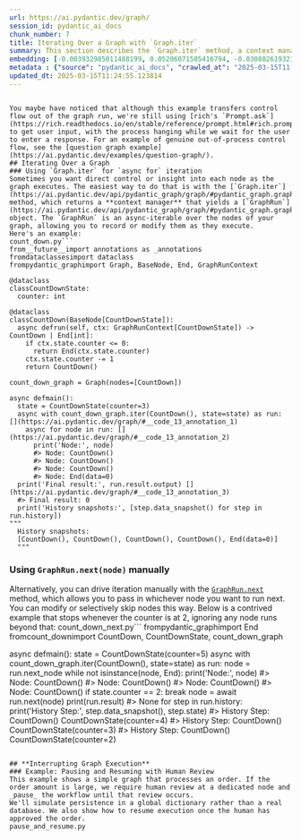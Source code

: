 ```yaml
---
url: https://ai.pydantic.dev/graph/
session_id: pydantic_ai_docs
chunk_number: 7
title: Iterating Over a Graph with `Graph.iter`
summary: This section describes the `Graph.iter` method, a context manager that facilitates asynchronous iteration over the nodes of a graph. It allows for better control and insight into the execution flow of each graph node.
embedding: [-0.003932985011488199, 0.05206071585416794, -0.030882619321346283, -0.045439399778842926, 0.0014397251652553678, 0.010089922696352005, 0.012023244984447956, 0.055598821491003036, 0.01849924400448799, 0.02239116281270981, 0.0556999109685421, -0.01805698126554489, -0.013444806449115276, -0.03394055366516113, 0.011852658353745937, -0.022201620042324066, 0.012623460032045841, 0.024589842185378075, 0.0339658260345459, 0.042507827281951904, 0.023250415921211243, -0.016199475154280663, 0.03108479641377926, 0.04296272620558739, -0.007246801164001226, 0.01761471852660179, 0.021304458379745483, 0.023086147382855415, -0.023477865383028984, -0.008573590777814388, 0.024375028908252716, -0.00894003827124834, -0.043038543313741684, -0.00562306260690093, 0.013533258810639381, -0.016174202784895897, -0.031463880091905594, 0.008813677355647087, 0.02510792203247547, 0.012528689578175545, 0.03014972433447838, -0.036038145422935486, 0.0017895870842039585, 0.0037276484072208405, -0.015479217283427715, 0.026636891067028046, -0.027395056560635567, 0.017804259434342384, 0.06732512265443802, 0.031514424830675125, -0.05382977053523064, 0.02093801088631153, -0.04235619306564331, 0.01796852797269821, -0.0600467287003994, -0.01463259942829609, -0.022694427520036697, 0.02731923945248127, 0.01474632415920496, -0.04071350023150444, 0.014379877597093582, -0.035103075206279755, 0.013179448433220387, 0.04859842360019684, -0.04897750914096832, 0.035153619945049286, -0.05822712928056717, 0.01777898706495762, -0.016755463555455208, -0.014026066288352013, 0.03330874815583229, 0.042507827281951904, -0.02417285181581974, -0.008030238561332226, 0.0027104425244033337, -0.013975522480905056, 0.03366256132721901, 0.014152427203953266, 0.013558531180024147, -0.002418232848867774, 0.0067476751282811165, -0.02656107395887375, -0.012168560177087784, 0.018170705065131187, 0.03394055366516113, -0.053374867886304855, -0.04804243519902229, -0.02084955759346485, -0.028860842809081078, -0.09537725150585175, 0.012579233385622501, 0.012844591401517391, 0.009685567580163479, 0.055194467306137085, 0.08076992630958557, 0.03624032437801361, 0.03305602818727493, -0.0033580425661057234, -0.028936659917235374, -0.006062167230993509, 0.028456488624215126, -0.051327820867300034, -0.06459572166204453, -0.035456884652376175, 0.0408904068171978, 0.027167607098817825, -0.01017837505787611, 0.09699467569589615, -0.014240880496799946, -0.03899499028921127, -0.08203353732824326, -0.030351903289556503, -0.030326630920171738, 0.01518858689814806, 0.014531509950757027, -0.02673797868192196, -0.023225143551826477, -0.038337916135787964, 0.028532303869724274, 0.0007917303591966629, -0.014683143235743046, -0.0035159937106072903, -0.007050941698253155, -0.0037781926803290844, 0.01214960590004921, 0.00878208689391613, -0.018158070743083954, 0.00668449467048049, -0.001243865699507296, -0.0013457442400977015, 0.013773344457149506, -0.0470062755048275, -0.003367519471794367, -0.043670348823070526, -0.019788125529885292, 0.0357348807156086, -0.010987085290253162, 0.021582452580332756, -0.003702376037836075, 0.028810298070311546, -0.005755741614848375, -0.09138424694538116, 0.004757490009069443, 0.030276086181402206, 0.0037750336341559887, 0.05696352198719978, -0.05362759158015251, 0.0425836443901062, -0.03429436311125755, 0.04452960193157196, 0.04895223677158356, 0.026283079758286476, -0.02021775394678116, -0.0020186163019388914, 0.0030942640732973814, 0.005929488223046064, 0.00931280292570591, 0.034218546003103256, -0.027698323130607605, -0.004877532832324505, -0.0252342838793993, 0.037402842193841934, -0.0013591700699180365, -0.01795589178800583, -0.0382368266582489, -0.019093140959739685, -0.04566685110330582, 0.0006902467575855553, -0.03378891944885254, -0.028810298070311546, -0.0022713381331413984, -0.0346987210214138, -0.037453386932611465, 0.02341468632221222, 0.049786217510700226, 0.0060495310463011265, -0.0729355439543724, 0.018865691497921944, 0.01733672432601452, -0.004590061958879232, -0.007411070168018341, -0.03191877901554108, -0.04071350023150444, -0.004296272527426481, -0.007019351236522198, -0.014910593628883362, -0.005209230352193117, -0.010620638728141785, -0.06585933268070221, 0.02164563164114952, 0.015997298061847687, 0.04784025996923447, 0.0014499920653179288, 0.03881808742880821, 0.0031353312078863382, -0.055902089923620224, 0.07076213508844376, 0.02368004433810711, -0.004618492908775806, 0.035406339913606644, -0.008573590777814388, 0.025044742971658707, -0.0009650818537920713, -0.011214534752070904, 0.0442768819630146, -0.005784173030406237, -0.012313875369727612, -0.025006834417581558, -0.031640782952308655, -0.027951044961810112, 0.03295493870973587, -0.022327981889247894, 0.01288249995559454, -0.009862473234534264, -0.019358498975634575, -0.021405545994639397, -0.04753699153661728, 0.040561869740486145, 0.029922274872660637, 0.036922670900821686, -0.005749423522502184, 0.019004687666893005, 0.005123937036842108, 0.0322725884616375, 0.05499228835105896, 0.022378526628017426, 0.024185488000512123, -0.038161009550094604, -0.0027120220474898815, 0.05382977053523064, 0.026106175035238266, -0.01614893041551113, 0.01774107851088047, -0.03073098510503769, 0.036695223301649094, -0.047435905784368515, -0.02562600187957287, -0.04506031796336174, 0.01106922049075365, -0.03591178357601166, -0.015757212415337563, -0.012155923992395401, 0.0200029406696558, -0.021481363102793694, 0.04260891675949097, 0.03778192773461342, -0.03330874815583229, -0.03929825872182846, 0.030225541442632675, 0.057367876172065735, -0.003051617182791233, -0.006614996120333672, -0.02673797868192196, -0.017172453925013542, -0.02364213578402996, -0.028102677315473557, 0.034926168620586395, 0.014152427203953266, 0.0038382140919566154, 0.018878327682614326, 0.01527704019099474, 0.013141539879143238, -0.025449097156524658, 0.04437796771526337, 0.005553564056754112, -0.011587300337851048, 0.02714233472943306, -0.029972819611430168, -0.0296190083026886, -0.05092346668243408, -0.004248887300491333, 0.03972788527607918, 0.013962886296212673, -0.006295934785157442, -0.013520622625946999, -0.0160983856767416, 0.01924477331340313, 0.04983676224946976, -0.00495650852099061, -0.023161964491009712, 0.011460939422249794, 0.005518815014511347, 0.04349344223737717, 0.022858697921037674, 0.010582730174064636, 0.02031884156167507, 0.002152874832972884, 0.014316696673631668, 0.044554874300956726, 0.022605976089835167, 0.02328832447528839, -0.0060179405845701694, 0.037402842193841934, 0.006311730016022921, 0.06186632439494133, -0.05585154518485069, 0.022252164781093597, 0.02843121625483036, 0.03902026265859604, -0.033283475786447525, -0.006766629405319691, -0.023086147382855415, -0.010904951021075249, 0.02120336890220642, 0.00179590517655015, 0.024008581414818764, -0.052262891083955765, 0.002261861227452755, 0.0034622903913259506, 0.02456456981599331, -0.01747572049498558, 0.00840300414711237, -0.0013575905468314886, 0.020988555625081062, 0.0047606490552425385, 0.021077008917927742, 0.08061829209327698, -0.04058713838458061, 0.012377056293189526, -0.05021584406495094, 0.00021323411783669144, -0.06090598180890083, 0.02132973074913025, 0.041850749403238297, -0.006962488871067762, -0.02838067151606083, 0.007714336737990379, -0.021253913640975952, 0.03813573718070984, 0.007467932533472776, -0.02160772494971752, -0.015302312560379505, 0.005177640356123447, 0.042154017835855484, -0.005345068406313658, 0.016667010262608528, -0.004814352374523878, 0.043038543313741684, 0.04652610421180725, 0.030806802213191986, -0.033814191818237305, -0.02802686020731926, -0.0003064253251068294, -0.04129476100206375, -0.02186044678092003, 0.03596232831478119, 0.01782953180372715, 0.014948501251637936, -0.021759357303380966, 0.013798616826534271, 0.017235634848475456, -0.003367519471794367, 0.007385798264294863, 0.036568861454725266, 0.028759755194187164, 0.021190732717514038, -0.001960174413397908, 0.0047606490552425385, -0.02226480096578598, -0.0074489787220954895, -0.0679316520690918, -0.008908447809517384, -0.029113564640283585, 0.006232754327356815, -0.0273697841912508, -0.009439163841307163, 0.00179590517655015, -0.017905347049236298, 0.025158466771245003, 0.05418357998132706, 0.07748454064130783, 0.04205292835831642, 0.022252164781093597, -0.030857346951961517, -0.04076404497027397, -0.01897941529750824, -0.021519271656870842, -0.008630453608930111, 0.021165460348129272, 0.05021584406495094, 0.012212786823511124, -0.0014531509950757027, -0.001641112961806357, -0.009641340933740139, -0.025537550449371338, 0.025209011510014534, -0.004773285239934921, -0.0028668143786489964, -0.01933322660624981, 0.014897957444190979, 0.03277803212404251, -0.05074656009674072, 0.025385916233062744, 0.024981562048196793, 0.006722403224557638, -0.0020881148520857096, 0.0013244207948446274, 0.027066517621278763, 0.0574689656496048, 0.03196932375431061, 0.013166812248528004, 0.0021355003118515015, -0.04940713569521904, 0.042684733867645264, 0.005300842225551605, -0.018650878220796585, 0.04412524774670601, 0.027774138376116753, -0.009653977118432522, 0.03934880346059799, 0.025575459003448486, 0.005578836426138878, -0.00021619570907205343, -0.03813573718070984, 0.01213065255433321, -0.041218943893909454, -0.02017984539270401, -0.014190335758030415, -0.007556385360658169, 0.02447611838579178, -0.043619804084300995, -0.05832821875810623, -0.009319121018052101, -0.028127949684858322, -0.03444599732756615, 0.05893475189805031, 0.019901851192116737, -0.05817658454179764, 0.024324484169483185, -0.055548276752233505, 0.03007390908896923, 0.032752759754657745, 0.028355399146676064, 0.012901454232633114, 0.02784995548427105, 0.011473574675619602, 0.016919732093811035, 0.001340215909294784, 0.012484462931752205, -0.06980179250240326, -0.007341571617871523, -0.05006421357393265, 0.030048636719584465, 0.03042771853506565, -0.04336708039045334, -0.02110227942466736, -0.023338869214057922, -0.03952570632100105, -0.011606253683567047, -0.04500977322459221, 0.0008853164617903531, 0.010228919796645641, -0.043038543313741684, 0.02456456981599331, -0.06687022000551224, 0.02518373914062977, 0.07804052531719208, -0.014784231781959534, 0.019585948437452316, -0.012888818047940731, 0.0002219214366050437, 0.00027108375797979534, -0.0017169294878840446, 0.04083986207842827, -0.027420328930020332, 0.037807200103998184, 0.022517522796988487, 0.017185090109705925, 0.019004687666893005, 0.040561869740486145, 0.01144198514521122, -0.02035675011575222, -0.010942858643829823, 0.009881426580250263, -0.03153969720005989, -0.00022429070668295026, 0.008320868946611881, 0.041774932295084, -0.0050133708864450455, 0.035810694098472595, -0.017399903386831284, -0.0003506516513880342, 0.02931574173271656, 0.03166605532169342, 0.037503931671381, 0.008864221163094044, -0.009439163841307163, -0.016755463555455208, -0.04324071854352951, 0.014417785219848156, -0.03358674421906471, 0.010879678651690483, 0.013204719871282578, -0.012964634224772453, 0.020369386300444603, 0.0007332884706556797, -0.020862193778157234, -0.03970261290669441, 0.04319017753005028, -0.013558531180024147, -0.027117062360048294, -0.013887069188058376, -0.006024258676916361, 0.011113446205854416, -0.034572359174489975, -0.0653538852930069, 0.04142112284898758, -0.013229992240667343, 0.047031547874212265, 0.03641722723841667, -0.008807359263300896, -0.015681395307183266, 0.020786378532648087, 0.02186044678092003, -0.04624811187386513, 0.04205292835831642, -0.0021418181713670492, 0.03196932375431061, -0.01814543455839157, -0.006295934785157442, -0.023793768137693405, -0.007398433983325958, -0.027395056560635567, -0.005452475510537624, 0.00566728925332427, -0.004883850924670696, 0.026662161573767662, 0.010052014142274857, 0.002858916763216257, 0.005063915625214577, 0.019636493176221848, -0.005313478410243988, -0.00820714421570301, 0.04349344223737717, -0.03659413382411003, 0.015529762022197247, -0.017627354711294174, -0.00756270345300436, -0.04589429870247841, -0.009293848648667336, -0.005420885048806667, 0.01106922049075365, -0.007170984521508217, -0.006772947497665882, -0.009609751403331757, -0.006545497570186853, 0.03937407582998276, -0.036341410130262375, 0.0005942913703620434, 0.021809902042150497, -0.010772272013127804, -0.0037276484072208405, 0.00820714421570301, -0.0668196752667427, -0.021658267825841904, 0.004144639242440462, -0.032449495047330856, -0.009218031540513039, 0.02807740494608879, -0.00710780406370759, -0.0034970396663993597, -0.02249225042760372, 0.02040729485452175, -0.006134824361652136, -0.027748866006731987, 0.06823492050170898, 0.019762853160500526, -0.0309078898280859, -0.037453386932611465, 0.010424778796732426, 0.0025098444893956184, 0.011827385984361172, 0.003844532184302807, 0.00030227910610847175, 0.055194467306137085, -0.020419931039214134, -0.010538504458963871, 0.004659560509026051, -0.012010608799755573, -0.00011026968422811478, -0.03538106754422188, -0.05357704684138298, 0.028229039162397385, 0.005228184629231691, -0.033283475786447525, 0.022416433319449425, -0.008636771701276302, 0.01814543455839157, -0.031286973506212234, -0.002683590864762664, -0.027218149974942207, -0.010639593005180359, 0.022542795166373253, 0.041774932295084, -0.01849924400448799, -0.008542001247406006, 0.009792974218726158, 0.0003005021426361054, -0.054133035242557526, 0.03826209902763367, -0.006150619592517614, -0.007695382460951805, -0.010367916896939278, 0.003932985011488199, 0.004748012870550156, 0.018473971635103226, -0.004482654854655266, 0.0059358058497309685, 0.005313478410243988, 0.008478820323944092, -0.024766748771071434, -0.023781131953001022, -0.014961137436330318, -0.03864118084311485, -0.03060462512075901, 0.025436460971832275, -0.020078755915164948, 0.02749614417552948, 0.04824461415410042, -0.024716204032301903, 0.03725121170282364, 0.03505253046751022, 0.008857903070747852, -0.01357116736471653, -0.009066399186849594, 0.007341571617871523, -0.02106437273323536, 9.032834350364283e-05, -0.017450448125600815, -0.0074995229952037334, -0.03242422267794609, 0.011877929791808128, 0.02039465866982937, 0.008971627801656723, -0.03505253046751022, -0.019548039883375168, -0.0006377279642038047, -0.010696454904973507, 0.015340220183134079, -0.019750218838453293, 0.015327583998441696, -0.004899646155536175, -0.03237367793917656, 0.004795398563146591, 0.01113240048289299, 0.011682070791721344, 0.012332829646766186, 0.019042596220970154, 0.01459469087421894, -0.032045140862464905, -0.029517920687794685, -0.022719699889421463, 0.05711515247821808, 0.002383483573794365, -0.016161566600203514, -0.017551537603139877, -0.04440324008464813, -0.0346987210214138, -0.03073098510503769, 0.005702038295567036, -0.01359643880277872, 0.01386179681867361, -0.020634744316339493, 0.0016426924848929048, -0.02807740494608879, 0.026181990280747414, -0.006709767039865255, 0.020887466147542, 0.029593735933303833, 0.035987600684165955, -0.05362759158015251, 0.03255058452486992, 0.06863927096128464, 0.002204998629167676, -0.04627338424324989, -0.007196256425231695, -0.0019822875037789345, -0.02053365670144558, 0.018284430727362633, 0.02337677776813507, -0.017463084310293198, 0.01492322888225317, -0.02901247702538967, 0.060602717101573944, 0.041269488632678986, -0.03290439397096634, 0.015112770721316338, 0.014556782320141792, 0.004583743866533041, 0.004466860089451075, -0.01007096841931343, 0.008061829023063183, 0.013874433003365993, -0.01518858689814806, -0.024198124185204506, 0.00816291756927967, 0.0056546530686318874, 0.0556999109685421, -0.00787228811532259, -0.05751951038837433, 0.00016841547039803118, -0.014304060488939285, -0.002127602696418762, 0.012269648723304272, -0.003313816152513027, 0.002023354871198535, 0.0009887744672596455, 0.03196932375431061, 0.005335591733455658, -0.016351107507944107, -0.01889096386730671, 0.02603035792708397, -0.04602066054940224, 0.012181196361780167, -0.022808153182268143, -0.027521416544914246, -0.011669434607028961, 0.008655725978314877, 0.020508384332060814, -0.03965206816792488, -0.014910593628883362, 0.02266915701329708, -0.0012407066533342004, -0.044201064854860306, 0.0006377279642038047, -0.028835570439696312, 0.01779162324965, 0.012225423008203506, -0.004065664019435644, 0.012054835446178913, -0.003932985011488199, -0.004811193328350782, -0.0015897788107395172, -0.035987600684165955, -0.00732893543317914, -0.003005811246111989, -0.032702215015888214, 0.0005571728688664734, -0.017185090109705925, 0.004580584820359945, -0.030124451965093613, 7.52242558519356e-05, -0.012794047594070435, -0.03672049567103386, -0.0046279700472950935, -0.018170705065131187, -0.0018401314737275243, 0.04132003337144852, -0.02350313775241375, -0.0065770880319178104, -0.058075495064258575, 0.009894062764942646, -0.021708812564611435, -0.0003083997289650142, 0.0435439869761467, -0.014266151934862137, 0.0009627125691622496, -0.016073113307356834, -0.03449654206633568, 0.006008463446050882, -0.05327378213405609, 0.0014349865959957242, -0.029113564640283585, 0.022820789366960526, -0.0018401314737275243, -0.0007715916144661605, 0.013331080786883831, 0.00318271666765213, 0.009894062764942646, 0.01631319895386696, -0.01712190918624401, -0.0016458515310660005, -0.005822081118822098, 0.027774138376116753, 0.041850749403238297, -0.019939759746193886, 0.04930604621767998, -0.006213800050318241, 0.03982897475361824, -0.016692282631993294, 0.019548039883375168, 0.013015178963541985, 0.0012264910619705915, -0.014063974842429161, 0.009135897271335125, 0.011138718575239182, -0.017286179587244987, -0.030326630920171738, -0.038919176906347275, -0.0005682294140569866, -0.052616704255342484, -0.05898529663681984, 0.00545563455671072, -0.006425454746931791, -0.010361598804593086, -0.012869863770902157, 0.00813764613121748, -0.10098768025636673, 0.013507986441254616, 0.011738932691514492, -0.0010795964626595378, 0.003484403481706977, 0.0025903997011482716, 0.005310319364070892, 0.0057968092150986195, 0.02111491560935974, -0.028229039162397385, 0.004943872336298227, -0.0026172513607889414, -0.04680410027503967, -0.04058713838458061, 0.019724946469068527, -0.015946753323078156, 0.031337518244981766, 0.01123980712145567, 0.0399300642311573, -0.02984645776450634, -0.007771199103444815, -0.01849924400448799, -0.031463880091905594, 0.012168560177087784, -0.002332939300686121, -0.009931971319019794, 0.023882221430540085, 0.005202912725508213, 0.015365492552518845, 0.03444599732756615, 0.011233489029109478, -0.04607120528817177, 0.0055504050105810165, -0.0022934514563530684, -0.00330433901399374, 0.021430818364024162, 0.02673797868192196, 0.026586346328258514, 0.029063019901514053, 0.021228641271591187, -0.007013033144176006, -0.01809488981962204, 0.008542001247406006, -0.025221647694706917, 0.020609471946954727, 0.006321207154542208, -0.01345744263380766, 0.004943872336298227, -0.02536064386367798, -0.005853671580553055, -0.015416037291288376, -0.009388619102537632, -0.012579233385622501, -0.029745370149612427, 0.04892696440219879, 0.047562263906002045, -0.02346523106098175, -0.020078755915164948, -0.009919335134327412, 0.028330126777291298, 0.0008545159944333136, 0.0330813005566597, 0.01804434508085251, -0.0047890804708004, 0.0100014703348279, -0.013583803549408913, 0.01827179454267025, -0.011631526052951813, 0.0035254708491265774, -0.01724827103316784, 0.0027246582321822643, 0.020293569192290306, 0.013280536979436874, 0.004188865888863802, 0.023225143551826477, -0.012629778124392033, 0.005973714403808117, 0.0005417726351879537, 0.00737316207960248, -0.024678295478224754, -0.02514583058655262, -0.01636374369263649, 0.03871699795126915, 0.029467375949025154, -0.011107128113508224, -0.0015542397741228342, -0.029593735933303833, -0.0026598982512950897, 0.0055504050105810165, 0.008295596577227116, 0.0016569080762565136, -0.0021844650618731976, 0.014619963243603706, -0.019813397899270058, -0.022656520828604698, -0.017639989033341408, 0.018701421096920967, 0.0017880075611174107, 0.04900278151035309, 0.008491456508636475, 0.027597233653068542, 0.01106290239840746, -0.008150282315909863, -0.0027104425244033337, -0.04164857044816017, 0.008257688954472542, 0.014847412705421448, -0.0011269818060100079, -0.015150679275393486, -0.014986409805715084, 0.02341468632221222, -0.0015289676375687122, -0.01010887697339058, 0.011252443306148052, -0.01492322888225317, 0.02541118860244751, 0.037984102964401245, -0.0182338859885931, -0.013078358955681324, 0.005468270741403103, -0.011151354759931564, -0.003361201612278819, -0.0008118691621348262, 0.03699848800897598, -0.006532861385494471, 0.013242628425359726, -0.004226773977279663, -0.013874433003365993, 0.0016569080762565136, 0.013912341557443142, 0.012939361855387688, 0.03717539459466934, -0.02931574173271656, 0.0426594614982605, 0.009066399186849594, -0.007259436883032322, 0.027976317331194878, -0.013394261710345745, -0.0028320651035755873, 0.0064444090239703655, 0.01091126911342144, -0.031211156398057938, -0.0013449544785544276, -0.0230229664593935, -0.032348405569791794, 0.01102499384433031, 0.028153222054243088, -0.024514026939868927, -0.030402446165680885, 0.020078755915164948, 0.012813000939786434, 0.03313184529542923, 0.013002542778849602, 0.011423030868172646, -0.021304458379745483, 0.04895223677158356, -0.0009658715571276844, -0.023578954860568047, -0.011985337361693382, -0.004795398563146591, 0.002356631914153695, 0.015213859267532825, 0.006084280088543892, -0.03229786083102226, -0.01545394491404295, -0.015630850568413734, -0.019611220806837082, -0.0027941567823290825, -0.009603433310985565, -0.01606047712266445, -0.03689739853143692, 0.024008581414818764, 0.010146784596145153, 0.03055408038198948, 0.08041611313819885, 0.05721624195575714, 0.05140363797545433, 0.005089187528938055, -0.053324323147535324, 0.029568463563919067, -0.004416315350681543, 0.01995239593088627, 0.03348565474152565, 0.017842167988419533, 0.02673797868192196, -0.03426909074187279, 0.0061095524579286575, 0.03800937533378601, -0.006905626505613327, 0.015466581098735332, 0.04799189418554306, 0.04222983121871948, 0.020078755915164948, 0.04083986207842827, -0.0044479058124125, 0.024337120354175568, -0.016224747523665428, -0.009982516057789326, -0.002152874832972884, 0.01028578169643879, -0.01968703791499138, 0.02878502570092678, -0.006880354136228561, -0.03848954662680626, -0.01769053377211094, 0.05357704684138298, -0.020154573023319244, -0.010917587205767632, -0.040031153708696365, 0.01383652538061142, 0.005389295052736998, 0.01374807208776474, 4.4522494135890156e-05, 0.020786378532648087, -0.03108479641377926, -0.00797969475388527, -0.027066517621278763, -0.00679821940138936, -0.0042836363427340984, -0.005026007071137428, -0.048851147294044495, -0.01486004889011383, 0.01991448737680912, 0.042861636728048325, -0.01336898934096098, -0.004466860089451075, -0.03429436311125755, 0.003626559628173709, 0.016603829339146614, -0.0016790212830528617, 0.0011996394023299217, 0.03148915246129036, -0.00287629128433764, -0.017538901418447495, -0.003974052146077156, -0.01800643652677536, 0.01427878811955452, -0.010216283611953259, 0.024425573647022247, 0.020824285224080086, -0.021721448749303818, -0.01782953180372715, -0.028532303869724274, -0.019042596220970154, 0.018992051482200623, 0.00433418108150363, -0.0046279700472950935, 0.03356147184967995, 0.0070825316943228245, 0.01600993424654007, -0.023263052105903625, -0.0019933441653847694, 0.005158686079084873, -0.0020896943751722574, 0.0020881148520857096, -0.014468329958617687, 0.00782806146889925, 0.012073789723217487, -0.002691488480195403, 0.008643089793622494, -0.0030468786135315895, 0.0339658260345459, 0.007537431083619595, -0.016932368278503418, -0.0029631645884364843, 0.01600993424654007, -0.03348565474152565, 0.029467375949025154, 0.03141333535313606, 0.01902996003627777, -0.03340983763337135, 0.02346523106098175, 0.027698323130607605, 0.03553270176053047, -0.01135353185236454, 0.002332939300686121, -0.04114312678575516, 0.007518477272242308, -0.0260809026658535, -0.03431963548064232, 0.003661308903247118, 0.03684685751795769, -0.03303075581789017, 0.03760502114892006, -0.0100204236805439, 0.0053292736411094666, 0.003402268746867776, -0.04374616593122482, -0.03368782997131348, 0.024577206000685692, 0.05418357998132706, -0.0004691150679718703, -0.013166812248528004, -0.02772359363734722, 0.006071643903851509, 0.002498788060620427, 0.01756417378783226, -0.013166812248528004, -0.01654065027832985, -0.022113168612122536, 7.685313175898045e-05, -0.012358102016150951, 0.005405089817941189, 0.0012778252130374312, 0.01386179681867361, 0.004896487109363079, 0.0080491928383708, -0.07020615041255951, -0.0019680720288306475, 0.00787228811532259, -0.006021099630743265, 0.008712587878108025, -0.012427600100636482, 0.010323690250515938, 0.002682011341676116, 0.03042771853506565, -0.01439251285046339, -0.002947369357571006, -0.04306381568312645, 0.020104028284549713, -0.029037747532129288, 0.023136692121624947, -0.02058419957756996, 0.0273697841912508, 0.003234840463846922, -0.007069895509630442, -0.012781411409378052, 0.0016790212830528617, 0.0019349021604284644, -0.008643089793622494, 0.006716085132211447, 0.03156496584415436, 0.007518477272242308, 0.013785980641841888, -0.022252164781093597, 0.019674401730298996, -0.030478263273835182, 0.0005394033505581319, -0.004242569208145142, -0.004166752565652132, -0.0012730866437777877, 0.0022207938600331545, 0.006210641004145145, 0.0038224190939217806, 0.024147579446434975, -0.0014318276662379503, -0.02505737915635109, -0.00023357033205684274, -0.024160215631127357, 0.025070013478398323, 0.07394643127918243, 0.0035570610780268908, -0.018903600051999092, 0.024766748771071434, 0.016742827370762825, 0.006232754327356815, 0.00942652765661478, -0.0016332153463736176, 0.0028194289188832045, -0.062017958611249924, -0.005070233717560768, 0.01657855696976185, -0.0009003218146972358, 0.018777238205075264, 0.020963283255696297, -0.005196594633162022, 0.016730191186070442, 0.007524794898927212, 0.002683590864762664, 0.01192847453057766, 0.047031547874212265, 0.05382977053523064, 0.008573590777814388, -0.010702772997319698, 0.025335371494293213, -0.01724827103316784, -0.01752626523375511, 0.02501947060227394, 0.02102646417915821, 0.04460541903972626, 0.00514604989439249, -0.03189350664615631, -0.016287928447127342, -0.009805610403418541, -0.04715790972113609, 0.022909242659807205, 0.02106437273323536, -0.006330684293061495, -0.0020012417808175087, 0.017463084310293198, -0.006678176578134298, 0.005831558257341385, 0.0025066854432225227, -0.0018511880189180374, -0.012964634224772453, 0.012105380184948444, 0.026813795790076256, 0.004530040547251701, -0.007531112991273403, -0.013785980641841888, 0.016338471323251724, -0.004087776876986027, 0.04066295549273491, -0.02279551699757576, -0.0003577594761736691, -0.010348962619900703, 0.00270570395514369, 0.051959626376628876, 0.019257409498095512, 0.04283636435866356, -0.028001587837934494, 0.046677738428115845, 0.016250019893050194, 0.01336898934096098, -0.00866836216300726, -0.041977111250162125, -0.01788007654249668, -0.014329332858324051, -0.017993800342082977, -0.001724827103316784, -0.01459469087421894, -0.0032143068965524435, -0.0024466640315949917, 0.011050266213715076, 0.019548039883375168, 0.019232137128710747, -0.005114459898322821, -0.01712190918624401, 0.03305602818727493, 0.034344907850027084, 0.00342122302390635, -0.016224747523665428, -0.035987600684165955, 0.0073352535255253315, -0.0273697841912508, 0.018840419128537178, 0.035987600684165955, 0.016199475154280663, -0.008074465207755566, 0.028507031500339508, 0.013027815148234367, 0.021809902042150497, 0.017728442326188087, 0.008270325139164925, 0.002560388995334506, -0.016869187355041504, -0.003269589738920331, -0.00503232516348362, -0.05721624195575714, 0.016881823539733887, 0.004356293939054012, 0.003493880620226264, 0.010323690250515938, 0.009767701849341393, 0.02373058907687664, 0.011580982245504856, 0.016692282631993294, 0.011846340261399746, -0.04316490516066551, 0.020862193778157234, -0.034622903913259506, -0.013583803549408913, -0.015327583998441696, -0.002069160807877779, -0.001186213456094265, -0.013823889195919037, -0.03770611062645912, 0.015049589797854424, -0.038034647703170776, -0.021178096532821655, 0.015036954544484615, -0.017046093940734863, -0.012787729501724243, -0.011694706976413727, 0.012231741100549698, 0.019724946469068527, 0.03171660006046295, -0.019939759746193886, -0.0136848920956254, -0.023452594876289368, -0.0010448471875861287, 0.038464274257421494, 0.0005682294140569866, -0.0038097829092293978, -0.009818246588110924, 0.02954319305717945, -0.0048806918784976006, -0.002347154775634408, 0.005588313564658165, -0.021089643239974976, -0.013710164465010166, 0.04106731340289116, -0.00797969475388527, -0.015908844769001007, 0.015845663845539093, 0.01588357239961624, 0.011359849944710732, 0.010102558881044388, 0.011385122314095497, 0.039626795798540115, -0.005003894213587046, -0.017488356679677963, -0.0009500764426775277, 0.03277803212404251, -0.019724946469068527, -0.06985233724117279, 0.007613247726112604, -0.009641340933740139, 4.9137630412587896e-05, -0.0322725884616375, 0.02926519885659218, -0.008181871846318245, 0.001626897370442748, -0.013874433003365993, 0.004580584820359945, 0.0269654281437397, -0.012711912393569946, -0.001998082734644413, 0.017374631017446518, 0.013015178963541985, -0.00588842062279582, 0.016287928447127342, 0.014670507051050663, 0.018524516373872757, 0.037402842193841934, -0.003711853176355362, -0.003942462150007486, -0.01583302766084671, -0.005793650168925524, 0.006930898409336805, -0.008598863147199154, -0.02701597288250923, -0.0061379834078252316, -0.006962488871067762, -0.004084617830812931, 0.008264007046818733, -0.002190783154219389, -0.017058730125427246, -0.0007072265143506229, -0.006823491770774126, 0.011378804221749306, -0.01902996003627777, 0.004975462798029184, 0.013722800649702549, 0.01474632415920496, 0.05019057169556618, 0.0143672414124012, -0.012061153538525105, 0.001520280260592699, 0.052161805331707, -0.015643486753106117, -0.028127949684858322, -0.038742270320653915, 0.021304458379745483, -0.02581554464995861, 0.028582848608493805, -0.010254192166030407, 0.005834717303514481, 0.01641428843140602, -0.0043436577543616295, -0.009938289411365986, -0.0058568306267261505, -0.0016079432098194957, -0.00019062735373154283, 0.022605976089835167, 0.0009903539903461933, 0.0017090319888666272, 0.009281212463974953, 0.00756270345300436, 0.006709767039865255, -0.002647262066602707, -0.004681673366576433, 0.019371135160326958, -0.022075260058045387, -0.016262656077742577, 0.0021939422003924847, 0.02279551699757576, 0.03437018021941185, -0.0356590636074543, -0.015643486753106117, 0.008725224062800407, -0.04412524774670601, -0.010917587205767632, 5.241388407739578e-06, 0.014202971942722797, -0.020432567223906517, -0.0010851247934624553, -0.03277803212404251, 0.03765556588768959, -0.022163711488246918, -0.023667408153414726, 0.03490089625120163, -0.01973758265376091, 0.0076701100915670395, 0.009780338034033775, -0.03368782997131348, 0.05008948594331741, -0.015087498351931572, -0.010191011242568493, 0.006425454746931791, 0.002680431818589568, 0.016869187355041504, -0.021481363102793694, -0.03717539459466934, 0.000490043603349477, -0.004229933023452759, 0.014051338657736778, -0.009546570479869843, 0.002072319621220231, 0.03517889231443405, -0.011043948121368885, -0.02012930065393448, -0.025663910433650017, -0.01359643880277872, 0.019724946469068527, -1.7436332200304605e-05, -0.016464833170175552, 0.005635698791593313, -0.02838067151606083, 0.01597202569246292, 0.007708018645644188, 0.010273146443068981, -0.020558927208185196, 0.01022260170429945, -1.0920845170403481e-06, 0.01454414613544941, -0.004672196693718433, 0.001270717359147966, 0.01853715255856514, -0.016616465523838997, 0.0173493605107069, -0.013798616826534271, -0.05529555678367615, -0.022694427520036697, -0.01631319895386696, 0.012383374385535717, 0.014645235612988472, 0.029972819611430168, -0.01708400249481201, -0.008573590777814388, 0.03353619948029518, 0.0212918221950531, 0.02474147640168667, -0.009079035371541977, 0.020685289055109024, -0.01574457623064518, 0.02749614417552948, -0.03773138299584389, -0.007967058569192886, -0.03394055366516113, -0.020280934870243073, 0.0013828627998009324, 0.031590238213539124, -0.023086147382855415, 0.022012079134583473, 0.022719699889421463, 0.013798616826534271, 0.0100014703348279, 0.008548319339752197, -0.010127831250429153, 0.0046785143204033375, 0.0029063019901514053, -0.0023297802545130253, -0.007354207802563906, 0.039854247123003006, -0.00615377863869071, -0.021456090733408928, -0.0010369495721533895, -0.0010179955279454589, 0.03042771853506565, 0.03247476741671562, 0.01150516513735056, 0.002514583058655262, 0.0017137705581262708, 0.006520225666463375, 0.00212918221950531, -0.020900102332234383, -0.009653977118432522, -0.0009271735325455666, -0.02954319305717945, 0.0031890347599983215, 0.029871730133891106, 0.03555797412991524, 0.009009536355733871, 0.012402327731251717, -0.002514583058655262, 0.024109670892357826, 0.009060081094503403, 0.027167607098817825, 0.012756139039993286, -0.023844312876462936, -0.02115282416343689, 0.014847412705421448, 0.01501168217509985, 0.0032474766485393047, 0.03406691551208496, -0.028355399146676064, 0.009413891471922398, -0.017842167988419533, 0.025423824787139893, -0.015264404006302357, 0.0026883294340223074, -0.0054303621873259544, 0.007240483071655035, 0.0026756932493299246, 0.014114519581198692, 0.020028211176395416, 0.008819994516670704, 0.0020312524866312742, 0.018385520204901695, -0.03260112926363945, -0.0011435666820034385, 0.004590061958879232, -0.03416800498962402, -0.028810298070311546, 0.004296272527426481, 0.018195977434515953, 0.005679924972355366, 0.005136573221534491, -0.03007390908896923, 0.020900102332234383, -0.021051736548542976, -0.005594631657004356, 0.0071141221560537815, -0.028304854407906532, -0.05074656009674072, -0.0300233643501997, -0.007486886810511351, -0.0035570610780268908, -0.028835570439696312, 0.0003846111649181694, -0.026990700513124466, 0.0062706624157726765, -0.0425836443901062, 0.013697528280317783, -0.01139775849878788, -0.01889096386730671, 0.0173493605107069, -0.014885321259498596]
metadata : {"source": "pydantic_ai_docs", "crawled_at": "2025-03-15T11:24:55.122287", "url_path": "/graph/", "chunk_size": 4324}
updated_dt: 2025-03-15T11:24:55.123814
---
```

```

You maybe have noticed that although this example transfers control flow out of the graph run, we're still using [rich's `Prompt.ask`](https://rich.readthedocs.io/en/stable/reference/prompt.html#rich.prompt.PromptBase.ask) to get user input, with the process hanging while we wait for the user to enter a response. For an example of genuine out-of-process control flow, see the [question graph example](https://ai.pydantic.dev/examples/question-graph/).
## Iterating Over a Graph
### Using `Graph.iter` for `async for` iteration
Sometimes you want direct control or insight into each node as the graph executes. The easiest way to do that is with the [`Graph.iter`](https://ai.pydantic.dev/api/pydantic_graph/graph/#pydantic_graph.graph.Graph.iter) method, which returns a **context manager** that yields a [`GraphRun`](https://ai.pydantic.dev/api/pydantic_graph/graph/#pydantic_graph.graph.GraphRun) object. The `GraphRun` is an async-iterable over the nodes of your graph, allowing you to record or modify them as they execute.
Here's an example:
count_down.py```
from__future__import annotations as _annotations
fromdataclassesimport dataclass
frompydantic_graphimport Graph, BaseNode, End, GraphRunContext

@dataclass
classCountDownState:
  counter: int

@dataclass
classCountDown(BaseNode[CountDownState]):
  async defrun(self, ctx: GraphRunContext[CountDownState]) -> CountDown | End[int]:
    if ctx.state.counter <= 0:
      return End(ctx.state.counter)
    ctx.state.counter -= 1
    return CountDown()

count_down_graph = Graph(nodes=[CountDown])

async defmain():
  state = CountDownState(counter=3)
  async with count_down_graph.iter(CountDown(), state=state) as run: [](https://ai.pydantic.dev/graph/#__code_13_annotation_1)
    async for node in run: [](https://ai.pydantic.dev/graph/#__code_13_annotation_2)
      print('Node:', node)
      #> Node: CountDown()
      #> Node: CountDown()
      #> Node: CountDown()
      #> Node: End(data=0)
  print('Final result:', run.result.output) [](https://ai.pydantic.dev/graph/#__code_13_annotation_3)
  #> Final result: 0
  print('History snapshots:', [step.data_snapshot() for step in run.history])
"""
  History snapshots:
  [CountDown(), CountDown(), CountDown(), CountDown(), End(data=0)]
  """

```

### Using `GraphRun.next(node)` manually
Alternatively, you can drive iteration manually with the [`GraphRun.next`](https://ai.pydantic.dev/api/pydantic_graph/graph/#pydantic_graph.graph.GraphRun.next) method, which allows you to pass in whichever node you want to run next. You can modify or selectively skip nodes this way.
Below is a contrived example that stops whenever the counter is at 2, ignoring any node runs beyond that:
count_down_next.py```
frompydantic_graphimport End
fromcount_downimport CountDown, CountDownState, count_down_graph

async defmain():
  state = CountDownState(counter=5)
  async with count_down_graph.iter(CountDown(), state=state) as run:
    node = run.next_node [](https://ai.pydantic.dev/graph/#__code_14_annotation_1)
    while not isinstance(node, End): [](https://ai.pydantic.dev/graph/#__code_14_annotation_2)
      print('Node:', node)
      #> Node: CountDown()
      #> Node: CountDown()
      #> Node: CountDown()
      #> Node: CountDown()
      if state.counter == 2:
        break [](https://ai.pydantic.dev/graph/#__code_14_annotation_3)
      node = await run.next(node) [](https://ai.pydantic.dev/graph/#__code_14_annotation_4)
    print(run.result) [](https://ai.pydantic.dev/graph/#__code_14_annotation_5)
    #> None
    for step in run.history: [](https://ai.pydantic.dev/graph/#__code_14_annotation_6)
      print('History Step:', step.data_snapshot(), step.state)
      #> History Step: CountDown() CountDownState(counter=4)
      #> History Step: CountDown() CountDownState(counter=3)
      #> History Step: CountDown() CountDownState(counter=2)

```

## **Interrupting Graph Execution**
### Example: Pausing and Resuming with Human Review
This example shows a simple graph that processes an order. If the order amount is large, we require human review at a dedicated node and _pause_ the workflow until that review occurs.
We'll simulate persistence in a global dictionary rather than a real database. We also show how to resume execution once the human has approved the order.
pause_and_resume.py